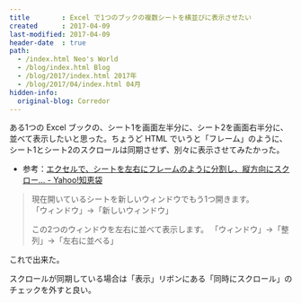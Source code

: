 ```yaml
---
title        : Excel で1つのブックの複数シートを横並びに表示させたい
created      : 2017-04-09
last-modified: 2017-04-09
header-date  : true
path:
  - /index.html Neo's World
  - /blog/index.html Blog
  - /blog/2017/index.html 2017年
  - /blog/2017/04/index.html 04月
hidden-info:
  original-blog: Corredor
---
```


ある1つの Excel ブックの、シート1を画面左半分に、シート2を画面右半分に、並べて表示したいと思った。ちょうど HTML でいうと「フレーム」のように、シート1とシート2のスクロールは同期させず、別々に表示させてみたかった。

- 参考：[エクセルで、シートを左右にフレームのように分割し、縦方向にスクロー... - Yahoo!知恵袋](https://detail.chiebukuro.yahoo.co.jp/qa/question_detail/q1012278835)

> 現在開いているシートを新しいウィンドウでもう1つ開きます。  
> 「ウィンドウ」→「新しいウィンドウ」
> 
> この2つのウィンドウを左右に並べて表示します。 「ウィンドウ」→「整列」→「左右に並べる」

これで出来た。

スクロールが同期している場合は「表示」リボンにある「同時にスクロール」のチェックを外すと良い。
